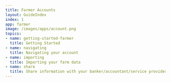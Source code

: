 ```yaml
---
title: Farmer Accounts
layout: GuideIndex
index: 1
app: farmer
image: /images/apps/account.png
topics: 
- name: getting-started-farmer
  title: Getting Started
- name: navigating
  title: Navigating your account
- name: importing
  title: Importing your farm data
- name: share
  title: Share information with your banker/accountant/service provider
---
```

